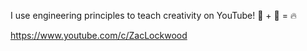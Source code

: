 I use engineering principles to teach creativity on YouTube!
🧠 + 🎨 = 🔥

https://www.youtube.com/c/ZacLockwood
